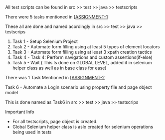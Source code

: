 All test scripts can be found in src >> test >> java >> testscripts

There were 5 tasks mentioned in [[ASSIGNMENT-1](https://10pearlsweb-my.sharepoint.com/:w:/r/personal/mubbashir_shakil_10pearls_com/_layouts/15/Doc.aspx?sourcedoc=%7B21DDF142-2C79-49A1-8DB4-CBCB0966F8AB%7D&file=selenium-assignment-1%202.docx&action=default&mobileredirect=true)

These all are done and named acordingly in  src >> test >> java >> testscrips

1. Task 1 -  Setup Selenium Project
2. Task 2 -  Automate form filling using at least 5 types of element locators
3. Task 3 - Automate form filling using at least 3 xpath creation tactics
4. Task 4 - Task 4: Perform navigations and custom assertions(if-else)
5. Task 5 - Wait ( This Is done on GLOBAL LEVEL, added it in selenium helper class as well as in base class for ease)

There was 1 Task Mentioned in [[ASSIGNMENT-2](https://10pearlsweb-my.sharepoint.com/:w:/r/personal/mubbashir_shakil_10pearls_com/_layouts/15/Doc.aspx?sourcedoc=%7B85AC1AE9-B996-421D-BE3A-E252AAAE2757%7D&file=Selenium-assignment-2.docx&action=default&mobileredirect=true)

Task 6 - Automate a Login scenario using property file and page object model 

This is done named as Task6  in src >> test >> java >> testscrips



Important Info 
- For all testscripts, page object is created. 
- Global Selenium helper class is aslo created for selenium operations being used in tests
